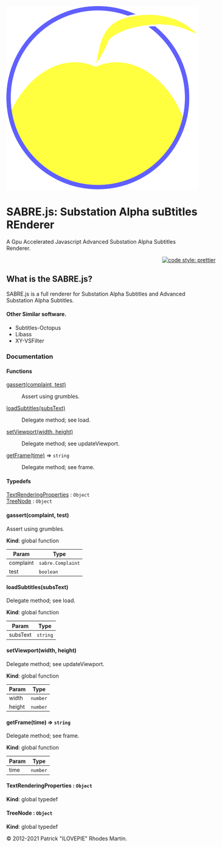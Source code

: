 ![SABRE.js](sabre.svg)

# SABRE.js: Substation Alpha suBtitles REnderer

A Gpu Accelerated Javascript Advanced Substation Alpha Subtitles Renderer.

<span style="text-align:center; width:100vw;display:inline-block;">[![code style: prettier](https://img.shields.io/badge/code_style-prettier-ff69b4.svg?style=flat-square)](https://github.com/prettier/prettier)</span>

## What is the SABRE.js?

SABRE.js is a full renderer for Substation Alpha Subtitles and Advanced Substation Alpha Subtitles.

#### Other Similar software.

-   Subtitles-Octopus
-   Libass
-   XY-VSFilter

### Documentation

#### Functions

<dl>
<dt><a href="#gassert">gassert(complaint, test)</a></dt>
<dd><p>Assert using grumbles.</p>
</dd>
<dt><a href="#loadSubtitles">loadSubtitles(subsText)</a></dt>
<dd><p>Delegate method; see load.</p>
</dd>
<dt><a href="#setViewport">setViewport(width, height)</a></dt>
<dd><p>Delegate method; see updateViewport.</p>
</dd>
<dt><a href="#getFrame">getFrame(time)</a> ⇒ <code>string</code></dt>
<dd><p>Delegate method; see frame.</p>
</dd>
</dl>

#### Typedefs

<dl>
<dt><a href="#TextRenderingProperties">TextRenderingProperties</a> : <code>Object</code></dt>
<dd></dd>
<dt><a href="#TreeNode">TreeNode</a> : <code>Object</code></dt>
<dd></dd>
</dl>

<a name="gassert"></a>

#### gassert(complaint, test)

Assert using grumbles.

**Kind**: global function

| Param     | Type                         |
| --------- | ---------------------------- |
| complaint | <code>sabre.Complaint</code> |
| test      | <code>boolean</code>         |

<a name="loadSubtitles"></a>

#### loadSubtitles(subsText)

Delegate method; see load.

**Kind**: global function

| Param    | Type                |
| -------- | ------------------- |
| subsText | <code>string</code> |

<a name="setViewport"></a>

#### setViewport(width, height)

Delegate method; see updateViewport.

**Kind**: global function

| Param  | Type                |
| ------ | ------------------- |
| width  | <code>number</code> |
| height | <code>number</code> |

<a name="getFrame"></a>

#### getFrame(time) ⇒ <code>string</code>

Delegate method; see frame.

**Kind**: global function

| Param | Type                |
| ----- | ------------------- |
| time  | <code>number</code> |

<a name="TextRenderingProperties"></a>

#### TextRenderingProperties : <code>Object</code>

**Kind**: global typedef  
<a name="TreeNode"></a>

#### TreeNode : <code>Object</code>

**Kind**: global typedef

&copy; 2012-2021 Patrick "ILOVEPIE" Rhodes Martin.

